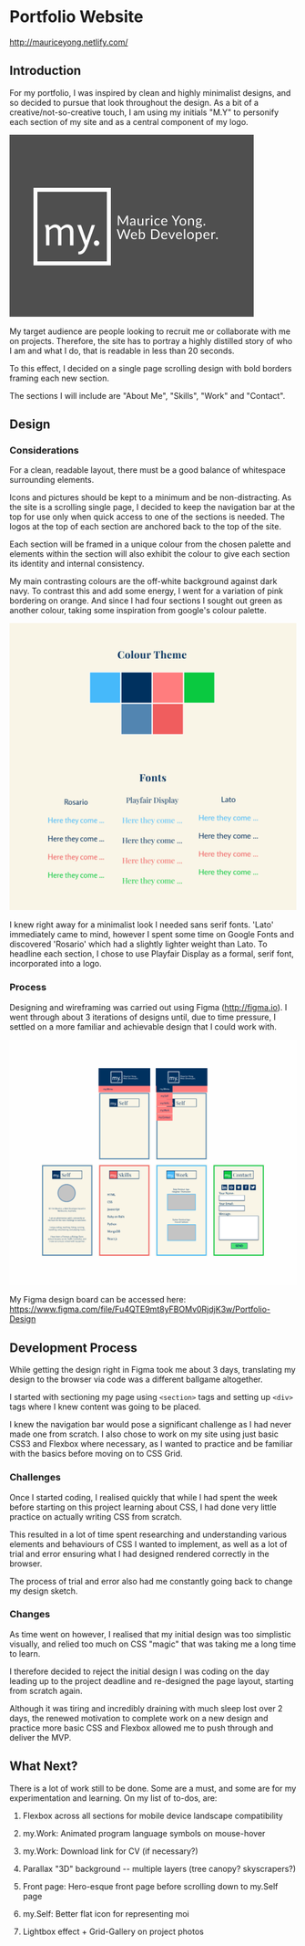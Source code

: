 # Portfolio Website

http://mauriceyong.netlify.com/

## Introduction
For my portfolio, I was inspired by clean and highly minimalist designs, and so decided to pursue that look throughout the design.
As a bit of a creative/not-so-creative touch, I am using my initials "M.Y" to personify each section of my site and as a central component of my logo.

![My Personal Logo](docs/img/logo.png)

My target audience are people looking to recruit me or collaborate with me on projects. Therefore, the site has to portray a highly distilled story of who I am and what I do, that is readable in less than 20 seconds.

To this effect, I decided on a single page scrolling design with bold borders framing each new section.

The sections I will include are "About Me", "Skills", "Work" and "Contact".

## Design
### Considerations
For a clean, readable layout, there must be a good balance of whitespace surrounding elements.

Icons and pictures should be kept to a minimum and be non-distracting. As the site is a scrolling single page, I decided to keep the navigation bar at the top for use only when quick access to one of the sections is needed. The logos at the top of each section are anchored back to the top of the site.

Each section will be framed in a unique colour from the chosen palette and elements within the section will also exhibit the colour to give each section its identity and internal consistency.

My main contrasting colours are the off-white background against dark navy. To contrast this and add some energy, I went for a variation of pink bordering on orange. And since I had four sections I sought out green as another colour, taking some inspiration from google's colour palette.

![Colour Theme](docs/img/color-theme.png)

I knew right away for a minimalist look I needed sans serif fonts. 'Lato' immediately came to mind, however I spent some time on Google Fonts and discovered 'Rosario' which had a slightly lighter weight than Lato. To headline each section, I chose to use Playfair Display as a formal, serif font, incorporated into a logo.

### Process
Designing and wireframing was carried out using Figma (http://figma.io). I went through about 3 iterations of designs until, due to time pressure, I settled on a more familiar and achievable design that I could work with.

![Wireframing & Layouts](docs/img/layouts.png)

My Figma design board can be accessed here:
https://www.figma.com/file/Fu4QTE9mt8yFBOMv0RjdjK3w/Portfolio-Design


## Development Process
While getting the design right in Figma took me about 3 days, translating my design to the browser via code was a different ballgame altogether. 

I started with sectioning my page using ```<section>``` tags and setting up ```<div>``` tags where I knew content was going to be placed.

I knew the navigation bar would pose a significant challenge as I had never made one from scratch. I also chose to work on my site using just basic CSS3 and Flexbox where necessary, as I wanted to practice and be familiar with the basics before moving on to CSS Grid.

### Challenges
Once I started coding, I realised quickly that while I had spent the week before starting on this project learning about CSS, I had done very little practice on actually writing CSS from scratch.

This resulted in a lot of time spent researching and understanding various elements and behaviours of CSS I wanted to implement, as well as a lot of trial and error ensuring what I had designed rendered correctly in the browser. 

The process of trial and error also had me constantly going back to change my design sketch.    

### Changes
As time went on however, I realised that my initial design was too simplistic visually, and relied too much on CSS "magic" that was taking me a long time to learn. 

I therefore decided to reject the initial design I was coding on the day leading up to the project deadline and re-designed the page layout, starting from scratch again.

Although it was tiring and incredibly draining with much sleep lost over 2 days, the renewed motivation to complete work on a new design and practice more basic CSS and Flexbox allowed me to push through and deliver the MVP.

## What Next?
There is a lot of work still to be done. Some are a must, and some are for my experimentation and learning. On my list of to-dos, are:
1. Flexbox across all sections for mobile device landscape compatibility

2. my.Work: Animated program language symbols on mouse-hover
3. my.Work: Download link for CV (if necessary?)
4. Parallax "3D" background -- multiple layers (tree canopy? skyscrapers?)
5. Front page: Hero-esque front page before scrolling down to my.Self page
6. my.Self: Better flat icon for representing moi
7. Lightbox effect + Grid-Gallery on project photos


